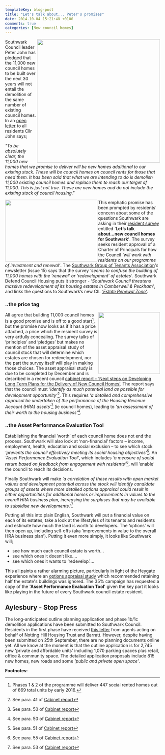 ```yaml
---
templateKey: blog-post
title: "Let's talk about... Peter's promises"
date: 2014-10-04 15:21:48 +0100
comments: true
categories: [New council homes] 
---
```

<a href="http://crappistmartin.github.io/images/SNHeygateOverage.pdf"><img src="http://crappistmartin.github.io/images/SN1100homes.png" width="400" align="right"></a>Southwark Council leader Peter John has pledged that the 11,000 new council homes to be built over the next 30 years will not entail the demolition of the same number of existing council homes. In an [open letter](http://www.southwark.gov.uk/download/downloads/id/10997/an_open_letter_from_cllr_peter_john_leader_of_southwark_council) to all residents Cllr John says;  

_"To be absolutely clear, the 11,000 new homes that we promise to deliver will be new homes additional to our existing stock. These will be council homes on council rents for those that need them. It has been said that what we are intending to do is demolish 11,000 existing council homes and replace them to reach our target of 11,000. This is just not true. These are new homes and do not include the existing stock of council housing."_


<a href="http://www.southwark.gov.uk/info/200463/community_conversations/2923/lets_talk_about_new_council_homes_for_southwark"><img src="http://crappistmartin.github.io/images/communityconversation.png" width="300" height="200" align="left"></a>This emphatic promise has been prompted by residents’ concern about some of the questions Southwark are asking in their [resident survey](http://www.southwark.gov.uk/info/200463/community_conversations/2923/lets_talk_about_new_council_homes_for_southwark) entitled __‘Let’s talk about...new council homes for Southwark’__. The survey seeks resident approval of a Charter of Principals for how the Council _‘will work with residents on our programme of investment and renewal’_. The [Southwark Group of Tenants Association](http://www.sgto.org.uk/)'s newsletter (issue 15) says that the survey _‘seems to confuse the building of 11,000 homes with the ‘renewal’ or ‘redevelopment’ of estates’_. Southwark Defend Council Housing puts it stronger - _‘Southwark Council threatens massive redevelopment of its housing estates in Camberwell & Peckham’_, and links the questions to Southwark’s new CIL [_‘Estate Renewal Zone'_](/2014-07-23-mystery-objector-1301/).

### ..the price tag

<img src="http://crappistmartin.github.io/images/CILChargingZones.png" width="200" align ="right">All agree that building 11,000 council homes is a good promise and is off to a good start[^1], but the promise now looks as if it has a price attached, a price which the resident survey is very artfully concealing. The survey talks of ‘principles’ and ‘pledges’ but makes no mention of the asset appraisal study of council stock that will determine which estates are chosen for redevelopment, nor the part the survey itself will play in making those choices. The asset appraisal study is due to be completed by December and is described in a recent council [cabinet report - ‘Next steps on Developing Long Term Plans for the Delivery of New Council Homes’](http://moderngov.southwarksites.com/documents/s47488/Report%20Long%20term%20plans%20for%20the%20delivery%20of%20new%20council%20homes.pdf). The report says that the council must _‘identify as much potential land as possible for development opportunity’_[^2]. This requires _‘a detailed and comprehensive appraisal be undertaken of the performance of the Housing Revenue Account (HRA) assets’_[^3] (ie council homes), leading to _‘an assessment of their worth to the housing business’_[^4].

### ..the __Asset Performance Evaluation Tool__

Establishing the financial ‘worth’ of each council home does not end the process. Southwark will also look at ‘non-financial’ factors – income, employment, health, education and social exclusion – to see which stock _‘prevents the council effectively meeting its social housing objectives’_[^5]. An _'Asset Performance Evaluation Tool'_, which includes _‘a measure of social return based on feedback from engagement with residents’_[^6], will ‘enable’ the council to reach its decisions.

Finally Southwark will make _‘a correlation of these results with open market values and development potential across the stock will identify candidate groups of assets where more detailed options appraisal could result in either opportunities for additional homes or improvements in values to the overall HRA business plan, increasing the surpluses that may be available to subsidise new developments.’_[^7]

Putting all this into plain English, Southwark will put a financial value on each of its estates, take a look at the lifestyles of its tenants and residents and estimate how much the land is worth to developers. The ‘options’ will then open up, including sell-offs (aka ‘improvements in value to the overall HRA business plan’). Putting it even more simply, it looks like Southwark will;

* see how much each council estate is worth...
* see which ones it doesn’t like....
* see which ones it wants to ‘redevelop’....

This all paints a rather alarming picture, particularly in light of the Heygate experience where an [options appraisal study](http://betterelephant.github.io/blog/2012/12/23/1998-southwark-housing-stock-survey/) which recommended retaining half the estate's buildings was ignored. The 35% campaign has requested a copy of the __'Asset Performance Evaluation Tool'__ given the key part it looks like playing in the future of every Southwark council estate resident.


## Aylesbury - Stop Press
The long-anticipated outline planning application and phase 1b/1c demolition applications have been submitted to Southwark Council. Residents in the first phase have received [this letter](http://crappistmartin.github.io/images/scan0027.pdf) from agents acting on behalf of Notting Hill Housing Trust and Barratt. However, despite having been submitted on 25th September, there are no planning documents online yet. All we know at the moment is that the outline application is for 2,745 new 'private and affordable units' including 1,070 parking spaces plus retail, office & community space. The detailed application proposals include 815 new homes, new roads and some _'public and private open space'_.  

__Footnotes:__

[^1]: Phases 1 & 2 of the programme will deliver 447 social rented homes out of 669 total units by early 2016.

[^2]: See para. 41 of [Cabinet report](http://moderngov.southwarksites.com/documents/s47488/Report%20Long%20term%20plans%20for%20the%20delivery%20of%20new%20council%20homes.pdf)

[^3]: See para. 50 of [Cabinet report](http://moderngov.southwarksites.com/documents/s47488/Report%20Long%20term%20plans%20for%20the%20delivery%20of%20new%20council%20homes.pdf)

[^4]: See para. 50 of [Cabinet report](http://moderngov.southwarksites.com/documents/s47488/Report%20Long%20term%20plans%20for%20the%20delivery%20of%20new%20council%20homes.pdf)

[^5]: See para. 51 of [Cabinet report](http://moderngov.southwarksites.com/documents/s47488/Report%20Long%20term%20plans%20for%20the%20delivery%20of%20new%20council%20homes.pdf)

[^6]: See para. 55 of [Cabinet report](http://moderngov.southwarksites.com/documents/s47488/Report%20Long%20term%20plans%20for%20the%20delivery%20of%20new%20council%20homes.pdf)

[^7]: See para. 53 of [Cabinet report](http://moderngov.southwarksites.com/documents/s47488/Report%20Long%20term%20plans%20for%20the%20delivery%20of%20new%20council%20homes.pdf)
